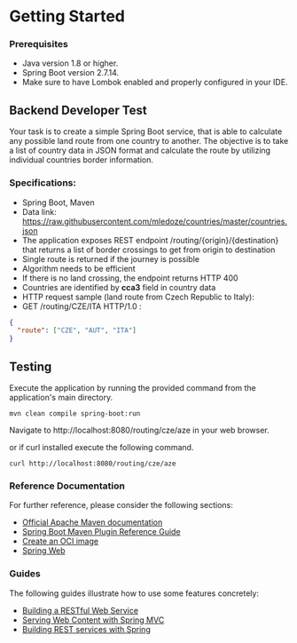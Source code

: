 # Getting Started

### Prerequisites
- Java version 1.8 or higher.
- Spring Boot version 2.7.14.
- Make sure to have Lombok enabled and properly configured in your IDE.

## Backend Developer Test
Your task is to create a simple Spring Boot service, that is able to calculate any possible land route from one country to another. The objective is to take a list of country data in JSON format and calculate the route by utilizing individual countries border information.

### Specifications:
* Spring Boot, Maven
* Data link: https://raw.githubusercontent.com/mledoze/countries/master/countries.json
* The application exposes REST endpoint /routing/{origin}/{destination}​ that
returns a list of border crossings to get from origin to destination
* Single route is returned if the journey is possible
* Algorithm needs to be efficient
* If there is no land crossing, the endpoint returns HTTP 400
* Countries are identified by **cca3** field in country data
* HTTP request sample (land route from Czech Republic to Italy):
* GET /routing/CZE/ITA HTTP/1.0 : 
```json
{
  "route": ["CZE", "AUT", "ITA"]
}
```

## Testing

Execute the application by running the provided command from the application's main directory.

```shell
mvn clean compile spring-boot:run
```

Navigate to http://localhost:8080/routing/cze/aze in your web browser.

or if curl installed execute the following command.

```shell
curl http://localhost:8080/routing/cze/aze
```

### Reference Documentation
For further reference, please consider the following sections:

* [Official Apache Maven documentation](https://maven.apache.org/guides/index.html)
* [Spring Boot Maven Plugin Reference Guide](https://docs.spring.io/spring-boot/docs/3.1.2/maven-plugin/reference/html/)
* [Create an OCI image](https://docs.spring.io/spring-boot/docs/3.1.2/maven-plugin/reference/html/#build-image)
* [Spring Web](https://docs.spring.io/spring-boot/docs/3.1.2/reference/htmlsinge/index.html#web)

### Guides
The following guides illustrate how to use some features concretely:

* [Building a RESTful Web Service](https://spring.io/guides/gs/rest-service/)
* [Serving Web Content with Spring MVC](https://spring.io/guides/gs/serving-web-content/)
* [Building REST services with Spring](https://spring.io/guides/tutorials/rest/)

